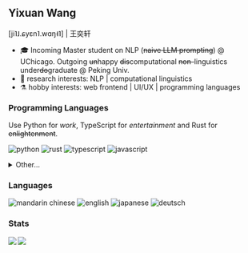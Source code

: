 ## Yixuan Wang
\[ji˥˩.ɕyɛn˥.wɑŋ˧˥] | 王奕轩

- 🎓 Incoming Master student on NLP (<del>naive LLM prompting</del>) @ UChicago. Outgoing <del>un</del>happy <del>dis</del>computational <del>non-</del>linguistics under~~do~~graduate @ Peking Univ. 
- 🔬 research interests: NLP | computational linguistics
- ⚗️ hobby interests: web frontend | UI/UX | programming languages

### Programming Languages

Use Python for *work*, TypeScript for *entertainment* and Rust for <del>enlightenment</del>.

![python](https://img.shields.io/badge/-python-3776ab?logo=python&style=flat&logoColor=white&link=https://www.python.org/)
![rust](https://img.shields.io/badge/-rust-f46623?logo=rust&style=flat&logoColor=white&link=https://www.rust-lang.org/)
![typescript](https://img.shields.io/badge/-typescript-3178c6?logo=typescript&style=flat&logoColor=white&link=https://www.typescriptlang.org/)
![javascript](https://img.shields.io/badge/-javascript-f7df1e?logo=javascript&style=flat&logoColor=black)

<details>
  <summary>Other...</summary>
  <p></p>
  <p>
    <img alt="cpp" src="https://img.shields.io/badge/-cpp-00599C?logo=cplusplus&style=flat&logoColor=white&link=https://isocpp.org/">
    <img alt="java" src="https://img.shields.io/badge/-java-c52158?logo=openjdk&style=flat&logoColor=white&link=https://adoptium.net/">
    <img alt="go" src="https://img.shields.io/badge/-go-50b7e0?logo=go&style=flat&logoColor=white&link=https://go.dev/">
  </p>
</details>

### Languages

![mandarin chinese](https://img.shields.io/badge/cmn-N-6ef7a7?style=flat)
![english](https://img.shields.io/badge/eng-4-77e0e8?style=flat)
![japanese](https://img.shields.io/badge/jpn-1-e0c0e0?style=flat)
![deutsch](https://img.shields.io/badge/deu-1-e0c0e0?style=flat)

### Stats



<img align="left" src="https://github-readme-stats.vercel.app/api?username=yixuan-wang&hide_rank=true&theme=graywhite&hide_border=true&include_all_commits=true&count_private=true">
<img align="left" src="https://github-readme-stats.vercel.app/api/top-langs/?username=yixuan-wang&theme=graywhite&hide_border=true&count_private=true&hide=css,html&layout=compact">

